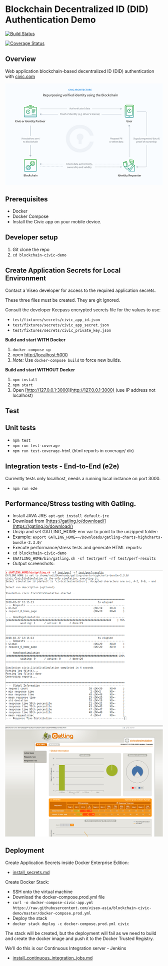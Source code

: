 # Blockchain Decentralized ID (DID) Authentication Demo

[![Build Status](https://travis-ci.org/viseo-asia/blockchain-civic-demo.svg?branch=master)](https://travis-ci.org/viseo-asia/blockchain-civic-demo)

[![Coverage Status](https://coveralls.io/repos/github/viseo-asia/blockchain-civic-demo/badge.svg?branch=master)](https://coveralls.io/github/viseo-asia/blockchain-civic-demo?branch=master)

## Overview

Web application blockchain-based decentralized ID (DID) authentication with [civic.com](civic.com)

![Civic Architecutre](app/assets/images/civic-architecture.png)

## Prerequisites

- Docker
- Docker Compose
- Install the Civic app on your mobile device.

## Developer setup

1. Git clone the repo
2. `cd blockchain-civic-demo`

## Create Application Secrets for Local Environment

Contact a Viseo developer for access to the required application secrets.

These three files must be created. They are git ignored.

Consult the developer Keepass encrypted secrets file for the values to use:

- `test/fixtures/secrets/civic_app_id.json`
- `test/fixtures/secrets/civic_app_secret.json`
- `test/fixtures/secrets/civic_private_key.json`

**Build and start WITH Docker**

1. `docker-compose up`
2. open [http://localhost:5000](http://localhost:5000)
3. *Note:* Use `docker-compose build` to force new builds.

**Build and start WITHOUT Docker**

1. `npm install`
2. `npm start`
3. Open [http://127.0.0.1:3000](http://127.0.0.1:3000) (use IP address not localhost)

## Test

## Unit tests

- `npm test`
- `npm run test-coverage`
- `npm run test-coverage-html` (html reports in coverage/ dir)

## Integration tests - End-to-End (e2e)

Currently tests only localhost, needs a running local instance on port 3000.

- `npm run e2e`

## Performance/Stress testing with Gatling.

- Install JAVA JRE: `apt-get install default-jre`
- Download from [https://gatling.io/download/](https://gatling.io/download/)
- Unzip and set GATLING_HOME env var to point to the unzipped folder:
- Example: `export GATLING_HOME=~/Downloads/gatling-charts-highcharts-bundle-2.3.0/`
- Execute performance/stress tests and generate HTML reports:
- `cd blockchain-civic-demo`
- `$GATLING_HOME/bin/gatling.sh -sf test/perf -rf test/perf-results`
- Output screenshots:

![Console](doc/images/gatling-console-output.png)

![HTML](doc/images/gatling-html-output.png)

## Deployment

Create Application Secrets inside Docker Enterprise Edition:

- [install_secrets.md](doc/install_secrets.md)

Create Docker Stack:

- SSH onto the virtual machine
- Download the docker-compose.prod.yml file
- `curl -o docker-compose-civic-app.yml https://raw.githubusercontent.com/viseo-asia/blockchain-civic-demo/master/docker-compose.prod.yml`
- Deploy the stack
- `docker stack deploy -c docker-compose.prod.yml civic`

The stack will be created, but the deployment will fail as we need to build and create the docker image and push it to the Docker Trusted Registry.

We'll do this is our Continuous Integration server - Jenkins

- [install_continuous_integration_jobs.md](doc/install_continuous_integration_jobs.md)
